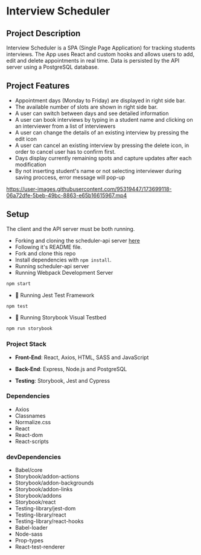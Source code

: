 # Interview Scheduler

## Project Description
Interview Scheduler is a SPA (Single Page Application) for tracking students interviews. The App uses React and custom hooks and allows users to add, edit and delete appointments in real time. Data is persisted by the API server using a PostgreSQL database.

## Project Features

  + Appointment days (Monday to Friday) are displayed in right side bar.
  + The available number of slots are shown in right side bar.
  + A user can switch between days and see detailed information
  + A user can book interviews by typing in a student name and clicking on an interviewer from a list of interviewers
  + A user can change the details of an existing interview by pressing the edit icon
  + A user can cancel an existing interview by pressing the delete icon, in order to cancel user has to confirm first.
  + Days display currently remaining spots and capture updates after each modification
  + By not inserting student's name or not selecting interviewer during saving proccess, error message will pop-up

https://user-images.githubusercontent.com/95319447/173699118-06a72dfe-5beb-49bc-8863-e65b16615967.mp4


## Setup
The client and the API server must be both running.

  + Forking and cloning the scheduler-api server [here](https://github.com/lighthouse-labs/scheduler-api)
  + Following it's README file.
  + Fork and clone this repo
  + Install dependencies with `npm install`.
  + Running scheduler-api server
  + Running Webpack Development Server
  ```sh
  npm start
  ```
  + 🔎 Running Jest Test Framework

```sh
npm test
```
  + 🔎 Running Storybook Visual Testbed

```sh
npm run storybook
```

### Project Stack

  + **Front-End**: React, Axios, HTML, SASS and JavaScript

  + **Back-End**: Express, Node.js and PostgreSQL

  + **Testing**: Storybook, Jest and Cypress
### Dependencies

  + Axios
  + Classnames
  + Normalize.css
  + React
  + React-dom
  + React-scripts
### devDependencies

  + Babel/core
  + Storybook/addon-actions
  + Storybook/addon-backgrounds
  + Storybook/addon-links
  + Storybook/addons
  + Storybook/react
  + Testing-library/jest-dom
  + Testing-library/react
  + Testing-library/react-hooks
  + Babel-loader
  + Node-sass
  + Prop-types
  + React-test-renderer



 
